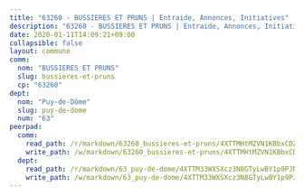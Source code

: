 ```yaml
---
title: "63260 - BUSSIERES ET PRUNS | Entraide, Annonces, Initiatives"
description: "63260 - BUSSIERES ET PRUNS | Entraide, Annonces, Initiatives"
date: 2020-01-11T14:09:21+09:00
collapsible: false
layout: commune
comm:
  nom: "BUSSIERES ET PRUNS"
  slug: bussieres-et-pruns
  cp: "63260"
dept:
  nom: "Puy-de-Dôme"
  slug: puy-de-dome
  num: "63"
peerpad:
  comm:
    read_path: /r/markdown/63260_bussieres-et-pruns/4XTTMHtMZVN1KBbxCDZb6vicJsr5qrFY7vWhJH5hjoXFtAMyq
    write_path: /w/markdown/63260_bussieres-et-pruns/4XTTMHtMZVN1KBbxCDZb6vicJsr5qrFY7vWhJH5hjoXFtAMyq-K3TgUPZX3z8KatLjhemu74Jpr2UfXUSiuTFD8prjYN6w7FJE3gAEKKp8QNpZMWzngUQ54KWdgVRWudSCKdWpPNDtpwa7se6FnP4aqqiL4atwqz6dY2C1Fyk95xUf9gJQwhCCFXxT
  dept:
    read_path: /r/markdown/63_puy-de-dome/4XTTM33WXSXcz3N8GTyLwBY1p9PJNcUWyBLxomSFALNumGkmU
    write_path: /w/markdown/63_puy-de-dome/4XTTM33WXSXcz3N8GTyLwBY1p9PJNcUWyBLxomSFALNumGkmU-K3TgURtQ1RdVG3LeCnTW6B7SHw5yAi6GEKhfCtyNRtd7fYhyA8KaMMW86iSyXvmga7aznJSDd7KLLonQbGoKKpWyzp6qZLGAWDYMfzMqg3KbwSCTBcBKWZJqDig4rKe5DyaMao9g
---
```


